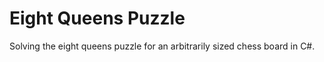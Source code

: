 Eight Queens Puzzle
=================

Solving the eight queens puzzle for an arbitrarily sized chess board in C#.
